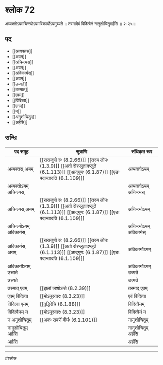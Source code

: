 # श्लोक 72

अव्यक्तोऽयमचिन्त्योऽयमविकार्योऽयमुच्यते ।
तस्मादेवं विदित्वैनं नानुशोचितुमर्हसि ॥ २-२५॥


## पद 

- [[अव्यक्तस्]]
- [[अयम्]]
- [[अचिन्त्यस्]]
- [[अयम्]]
- [[अविकार्यस्]]
- [[अयम्]]
- [[उच्यते]]
- [[तस्मात्]]
- [[एवम्]]
- [[विदित्वा]]
- [[एनम्]]
- [[न]]
- [[अनुशोचितुम्]]
- [[अर्हसि]]

## सन्धि

| पद समूह | सूत्राणि | संधिकृत रूप |
| ----- | ----- | ----- |
| अव्यक्तस् अयम् |  [[ससजुषो रुः (8.2.66)]] [[तस्य लोपः (1.3.9)]] [[अतो रोरप्लुतादप्लुते (6.1.113)]] [[आद्गुणः (6.1.87)]] [[एङः पदान्तादति (6.1.109)]] | अव्यक्तोऽयम् |
| अव्यक्तोऽयम् अचिन्त्यस् |  | अव्यक्तोऽयम् अचिन्त्यस् |
| अचिन्त्यस् अयम् |  [[ससजुषो रुः (8.2.66)]] [[तस्य लोपः (1.3.9)]] [[अतो रोरप्लुतादप्लुते (6.1.113)]] [[आद्गुणः (6.1.87)]] [[एङः पदान्तादति (6.1.109)]] | अचिन्त्योऽयम् |
| अचिन्त्योऽयम् अविकार्यस् |  | अचिन्त्योऽयम् अविकार्यस् |
| अविकार्यस् अयम् |  [[ससजुषो रुः (8.2.66)]] [[तस्य लोपः (1.3.9)]] [[अतो रोरप्लुतादप्लुते (6.1.113)]] [[आद्गुणः (6.1.87)]] [[एङः पदान्तादति (6.1.109)]] | अविकार्योऽयम् |
| अविकार्योऽयम् उच्यते |  | अविकार्योऽयम् उच्यते |
| उच्यते |  | उच्यते |
| तस्मात् एवम् |  [[झलां जशोऽन्ते (8.2.39)]] | तस्माद् एवम् |
| एवम् विदित्वा |  [[मोऽनुस्वारः (8.3.23)]] | एवं विदित्वा |
| विदित्वा एनम् |  [[वृद्धिरेचि (6.1.88)]] | विदित्वैनम् |
| विदित्वैनम् न |  [[मोऽनुस्वारः (8.3.23)]] | विदित्वैनं न |
| न अनुशोचितुम् |  [[अकः सवर्णे दीर्घः (6.1.101)]] | नानुशोचितुम् |
| नानुशोचितुम् अर्हसि |  | नानुशोचितुम् अर्हसि |
| अर्हसि |  | अर्हसि |


---

#श्लोक